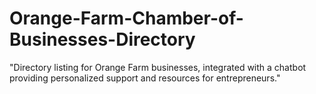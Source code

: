 # Orange-Farm-Chamber-of-Businesses-Directory
"Directory listing for Orange Farm businesses, integrated with a chatbot providing personalized support and resources for entrepreneurs."
